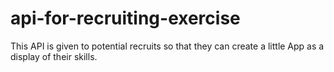# api-for-recruiting-exercise
This API is given to potential recruits so that they can create a little App as a display of their skills.

